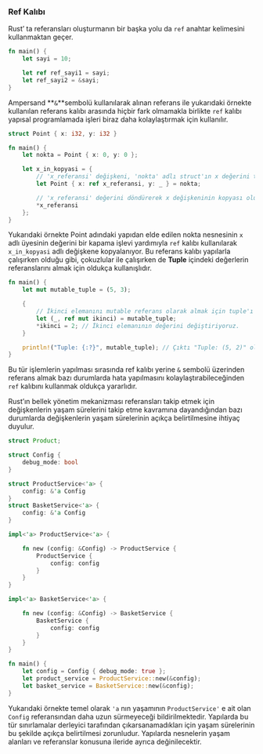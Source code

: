 ### Ref Kalıbı
Rust’ ta referansları oluşturmanın bir başka yolu da `ref` anahtar kelimesini kullanmaktan geçer.

```rust
fn main() {
    let sayi = 10;

    let ref ref_sayi1 = sayi;
    let ref_sayi2 = &sayi;
}
```

Ampersand **`&`**sembolü kullanılarak alınan referans ile yukarıdaki örnekte kullanılan referans kalıbı arasında hiçbir fark olmamakla birlikte `ref` kalıbı yapısal programlamada işleri biraz daha kolaylaştırmak için kullanılır.

```rust
struct Point { x: i32, y: i32 }

fn main() {
    let nokta = Point { x: 0, y: 0 };

    let x_in_kopyasi = {
        // 'x_referansi' değişkeni, 'nokta' adlı struct'ın x değerini tutuyor.
        let Point { x: ref x_referansi, y: _ } = nokta;

        // 'x_referansi' değerini döndürerek x değişkeninin kopyası oluşturulur.
        *x_referansi
    };
}
```

Yukarıdaki örnekte Point adındaki yapıdan elde edilen nokta nesnesinin `x` adlı üyesinin değerini bir kapama işlevi yardımıyla `ref` kalıbı kullanılarak  `x_in_kopyasi` adlı değişkene kopyalanıyor.  Bu referans kalıbı yapılarla çalışırken olduğu gibi, çokuzlular ile çalışırken de **Tuple** içindeki değerlerin referanslarını almak için oldukça kullanışlıdır.

```rust
fn main() {
    let mut mutable_tuple = (5, 3);

    {
        // İkinci elemanını mutable referans olarak almak için tuple'ı parçalıyoruz.
        let (_, ref mut ikinci) = mutable_tuple;
        *ikinci = 2; // İkinci elemanının değerini değiştiriyoruz.
    }

    println!("Tuple: {:?}", mutable_tuple); // Çıktı "Tuple: (5, 2)" olacaktır.
}
```

Bu tür işlemlerin yapılması sırasında ref kalıbı yerine `&` sembolü üzerinden referans almak bazı durumlarda hata yapılmasını kolaylaştırabileceğinden `ref` kalıbını kullanmak oldukça yararlıdır.

Rust’ın bellek yönetim mekanizması referansları takip etmek için değişkenlerin yaşam sürelerini takip etme kavramına dayandığından bazı durumlarda değişkenlerin yaşam sürelerinin açıkça belirtilmesine ihtiyaç duyulur.

```rust
struct Product;

struct Config {
    debug_mode: bool
}

struct ProductService<'a> {
    config: &'a Config
}
struct BasketService<'a> {
    config: &'a Config
}

impl<'a> ProductService<'a> {

    fn new (config: &Config) -> ProductService {
        ProductService {
            config: config
        }
    }
}

impl<'a> BasketService<'a> {

    fn new (config: &Config) -> BasketService {
        BasketService {
            config: config
        }
    }
}

fn main() {
    let config = Config { debug_mode: true };
    let product_service = ProductService::new(&config);
    let basket_service = BasketService::new(&config);
}
```

Yukarıdaki örnekte temel olarak `'a` nın yaşamının `ProductService'` e ait olan `Config` referansından daha uzun sürmeyeceği bildirilmektedir. Yapılarda bu tür sınırlamalar derleyici tarafından çıkarsanamadıkları için yaşam sürelerinin bu şekilde açıkça belirtilmesi zorunludur. Yapılarda nesnelerin yaşam alanları ve referanslar konusuna ileride ayrıca değinilecektir.
